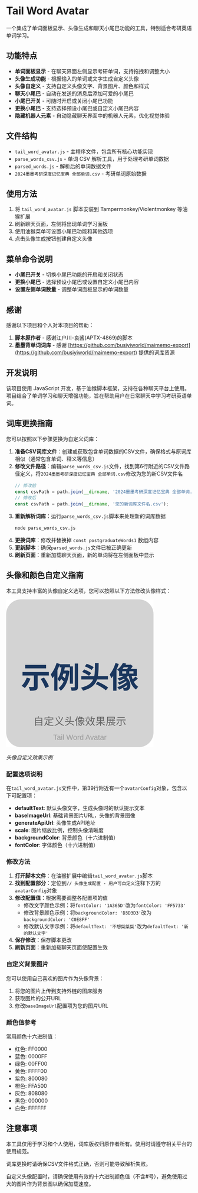 # Tail Word Avatar

一个集成了单词面板显示、头像生成和聊天小尾巴功能的工具，特别适合考研英语单词学习。

## 功能特点

- **单词面板显示** - 在聊天界面左侧显示考研单词，支持拖拽和调整大小
- **头像生成功能** - 根据输入的单词或文字生成自定义头像
- **头像自定义** - 支持自定义头像文字、背景图片、颜色和样式
- **聊天小尾巴** - 自动在发送的消息后添加可爱的小尾巴
- **小尾巴开关** - 可随时开启或关闭小尾巴功能
- **更换小尾巴** - 支持选择预设小尾巴或自定义小尾巴内容
- **隐藏机器人元素** - 自动隐藏聊天界面中的机器人元素，优化视觉体验

## 文件结构

- `tail_word_avatar.js` - 主程序文件，包含所有核心功能实现
- `parse_words_csv.js` - 单词 CSV 解析工具，用于处理考研单词数据
- `parsed_words.js` - 解析后的单词数据文件
- `2024墨墨考研深度记忆宝典 全部单词.csv` - 考研单词原始数据

## 使用方法

1. 将 `tail_word_avatar.js` 脚本安装到 Tampermonkey/Violentmonkey 等油猴扩展
2. 刷新聊天页面，左侧将出现单词学习面板
3. 使用油猴菜单可设置小尾巴功能和其他选项
4. 点击头像生成按钮创建自定义头像

## 菜单命令说明

- **小尾巴开关** - 切换小尾巴功能的开启和关闭状态
- **更换小尾巴** - 选择预设小尾巴或设置自定义小尾巴内容
- **设置左侧单词数量** - 调整单词面板显示的单词数量

## 感谢

感谢以下项目和个人对本项目的帮助：

1. **脚本原作者** - 感谢江户川-哀酱(APTX-4869)的脚本
2. **墨墨背单词词库** - 感谢 [https://github.com/busiyiworld/maimemo-export](https://github.com/busiyiworld/maimemo-export) 提供的词库资源

## 开发说明

该项目使用 JavaScript 开发，基于油猴脚本框架，支持在各种聊天平台上使用。项目结合了单词学习和聊天增强功能，旨在帮助用户在日常聊天中学习考研英语单词。

## 词库更换指南

您可以按照以下步骤更换为自定义词库：

1. **准备CSV词库文件**：创建或获取包含单词数据的CSV文件，确保格式与原词库相似（通常包含单词、释义等信息）
2. **修改文件路径**：编辑`parse_words_csv.js`文件，找到第6行附近的CSV文件路径定义，将`2024墨墨考研深度记忆宝典 全部单词.csv`修改为您的新CSV文件名
   ```javascript
   // 修改前
   const csvPath = path.join(__dirname, '2024墨墨考研深度记忆宝典 全部单词.csv');
   // 修改后
   const csvPath = path.join(__dirname, '您的新词库文件名.csv');
   ```
3. **重新解析词库**：运行`parse_words_csv.js`脚本来处理新的词库数据
   ```bash
   node parse_words_csv.js
   ```
4. **更换词库**：修改并替换掉 `const postgraduateWords1` 数组内容
5. **更新脚本**：确保`parsed_words.js`文件已被正确更新
6. **刷新页面**：重新加载聊天页面，新的单词将在左侧面板中显示

## 头像和颜色自定义指南

本工具支持丰富的头像自定义选项，您可以按照以下方法修改头像样式：

![头像示例](img/avatar_example.svg)

*头像自定义效果示例*

### 配置选项说明

在`tail_word_avatar.js`文件中，第39行附近有一个`avatarConfig`对象，包含以下可配置项：

- **defaultText**: 默认头像文字，生成头像时的默认提示文本
- **baseImageUrl**: 基础背景图片URL，头像的背景图像
- **generateApiUrl**: 头像生成API地址
- **scale**: 图片缩放比例，控制头像清晰度
- **backgroundColor**: 背景颜色（十六进制值）
- **fontColor**: 字体颜色（十六进制值）

### 修改方法

1. **打开脚本文件**：在油猴扩展中编辑`tail_word_avatar.js`脚本
2. **找到配置部分**：定位到`// 头像生成配置 - 用户可自定义`注释下方的`avatarConfig`对象
3. **修改配置值**：根据需要调整各配置项的值
   - 修改文字颜色示例：将`fontColor: '1A365D'`改为`fontColor: 'FF5733'`
   - 修改背景颜色示例：将`backgroundColor: 'D3D3D3'`改为`backgroundColor: 'C0E8FF'`
   - 修改默认文字示例：将`defaultText: '不想桀桀桀'`改为`defaultText: '新的默认文字'`
4. **保存修改**：保存脚本更改
5. **刷新页面**：重新加载聊天页面使配置生效

### 自定义背景图片

您可以使用自己喜欢的图片作为头像背景：

1. 将您的图片上传到支持外链的图床服务
2. 获取图片的公开URL
3. 修改`baseImageUrl`配置项为您的图片URL

### 颜色值参考

常用颜色十六进制值：
- 红色: FF0000
- 蓝色: 0000FF
- 绿色: 00FF00
- 黄色: FFFF00
- 紫色: 800080
- 橙色: FFA500
- 灰色: 808080
- 黑色: 000000
- 白色: FFFFFF

## 注意事项

本工具仅用于学习和个人使用，词库版权归原作者所有。使用时请遵守相关平台的使用规范。

词库更换时请确保CSV文件格式正确，否则可能导致解析失败。

自定义头像配置时，请确保使用有效的十六进制颜色值（不含#号），避免使用过大的图片作为背景图以确保加载速度。
